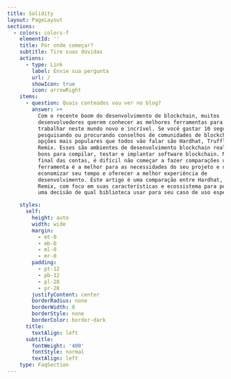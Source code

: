 ```yaml
---
title: Solidity
layout: PageLayout
sections:
  - colors: colors-f
    elementId: ''
    title: Por onde começar?
    subtitle: Tire suas dúvidas
    actions:
      - type: Link
        label: Envie sua pergunta
        url: /
        showIcon: true
        icon: arrowRight
    items:
      - question: Quais conteúdos vou ver no blog?
        answer: >+
          Com o recente boom do desenvolvimento de blockchain, muitos
          desenvolvedores querem conhecer as melhores ferramentas para começar a
          trabalhar neste mundo novo e incrível. Se você gastar 10 segundos
          pesquisando ou procurando conselhos de comunidades de blockchains, as
          opções mais populares que todos vão falar são Hardhat, Truffle e
          Remix. Esses são ambientes de desenvolvimento blockchain realmente
          bons para compilar, testar e implantar software blockchain. Mas no
          final das contas, é difícil não começar a fazer comparações de qual
          ferramenta é a melhor para as necessidades do seu projeto e qual vai
          economizar seu tempo e oferecer a melhor experiência de
          desenvolvimento. Este artigo é uma comparação entre Hardhat, Truffle e
          Remix, com foco em suas características e ecossistema para poder tomar
          uma decisão de qual biblioteca usar para seu caso de uso específico.

    styles:
      self:
        height: auto
        width: wide
        margin:
          - mt-0
          - mb-0
          - ml-0
          - mr-0
        padding:
          - pt-12
          - pb-12
          - pl-28
          - pr-28
        justifyContent: center
        borderRadius: none
        borderWidth: 0
        borderStyle: none
        borderColor: border-dark
      title:
        textAlign: left
      subtitle:
        fontWeight: '400'
        fontStyle: normal
        textAlign: left
    type: FaqSection
---
```

